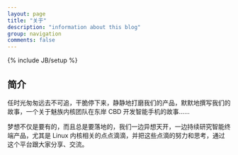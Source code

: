 ```yaml
---
layout: page
title: "关于"
description: "information about this blog"
group: navigation
comments: false
---
```

{% include JB/setup %}

## 简介

任时光匆匆远去不可追，干脆停下来，静静地打磨我们的产品，默默地撰写我们的故事，一个关于魅族内核团队在东岸 CBD 开发智能手机的故事……

梦想不仅是要有的，而且总是要落地的，我们一边异想天开，一边持续研究智能终端产品，尤其是 Linux 内核相关的点点滴滴，并把这些点滴的努力和思考，通过这个平台跟大家分享、交流。
